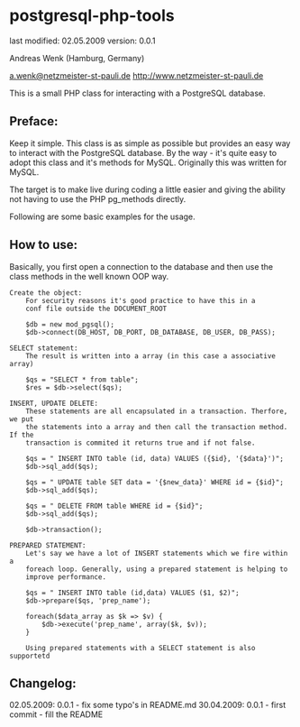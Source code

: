 postgresql-php-tools
====================

last modified: 02.05.2009
version: 0.0.1

Andreas Wenk (Hamburg, Germany)

a.wenk@netzmeister-st-pauli.de
http://www.netzmeister-st-pauli.de

This is a small PHP class for interacting with a PostgreSQL
database.

Preface:
--------
Keep it simple. This class is as simple as possible but provides an 
easy way to interact with the PostgreSQL database. By the way - it's
quite easy to adopt this class and it's methods for MySQL. Originally
this was written for MySQL.

The target is to make live during coding a little easier and giving the ability
not having to use the PHP pg_methods directly.

Following are some basic examples for the usage.

How to use:
-----------
Basically, you first open a connection to the database and then use the 
class methods in the well known OOP way.

	Create the object:
		For security reasons it's good practice to have this in a
		conf file outside the DOCUMENT_ROOT 

		$db = new mod_pgsql();
		$db->connect(DB_HOST, DB_PORT, DB_DATABASE, DB_USER, DB_PASS);	
	
	SELECT statement:
		The result is written into a array (in this case a associative array)

		$qs = "SELECT * from table";
		$res = $db->select($qs);

	INSERT, UPDATE DELETE:
		These statements are all encapsulated in a transaction. Therfore, we put
		the statements into a array and then call the transaction method. If the
		transaction is commited it returns true and if not false.

		$qs = " INSERT INTO table (id, data) VALUES ({$id}, '{$data}')";
		$db->sql_add($qs);

		$qs = " UPDATE table SET data = '{$new_data}' WHERE id = {$id}";
		$db->sql_add($qs);

		$qs = " DELETE FROM table WHERE id = {$id}";
		$db->sql_add($qs);

		$db->transaction();
		
	PREPARED STATEMENT:
		Let's say we have a lot of INSERT statements which we fire within a
		foreach loop. Generally, using a prepared statement is helping to
		improve performance.

		$qs = " INSERT INTO table (id,data) VALUES ($1, $2)";
		$db->prepare($qs, 'prep_name');

		foreach($data_array as $k => $v) {
			$db->execute('prep_name', array($k, $v));
		}		
		
		Using prepared statements with a SELECT statement is also supportetd


Changelog:
----------
02.05.2009: 0.0.1
	- fix some typo's in README.md
30.04.2009: 0.0.1
	- first commit 
	- fill the README
